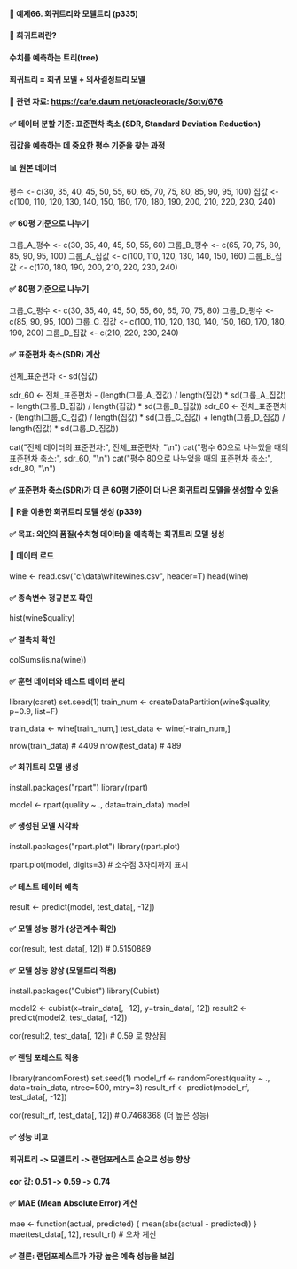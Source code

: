 #### 🎯 예제66. 회귀트리와 모델트리 (p335)

#### 📌 회귀트리란?
#### 수치를 예측하는 트리(tree)
#### 회귀트리 = 회귀 모델 + 의사결정트리 모델

#### 🔗 관련 자료: https://cafe.daum.net/oracleoracle/Sotv/676

#### ✅ 데이터 분할 기준: 표준편차 축소 (SDR, Standard Deviation Reduction)
#### 집값을 예측하는 데 중요한 평수 기준을 찾는 과정

#### 📊 원본 데이터
평수 <- c(30, 35, 40, 45, 50, 55, 60, 65, 70, 75, 80, 85, 90, 95, 100)
집값 <- c(100, 110, 120, 130, 140, 150, 160, 170, 180, 190, 200, 210, 220, 230, 240)

#### ✅ 60평 기준으로 나누기
그룹_A_평수 <- c(30, 35, 40, 45, 50, 55, 60)
그룹_B_평수 <- c(65, 70, 75, 80, 85, 90, 95, 100)
그룹_A_집값 <- c(100, 110, 120, 130, 140, 150, 160)
그룹_B_집값 <- c(170, 180, 190, 200, 210, 220, 230, 240)

#### ✅ 80평 기준으로 나누기
그룹_C_평수 <- c(30, 35, 40, 45, 50, 55, 60, 65, 70, 75, 80)
그룹_D_평수 <- c(85, 90, 95, 100)
그룹_C_집값 <- c(100, 110, 120, 130, 140, 150, 160, 170, 180, 190, 200)
그룹_D_집값 <- c(210, 220, 230, 240)

#### ✅ 표준편차 축소(SDR) 계산
전체_표준편차 <- sd(집값)

sdr_60 <- 전체_표준편차 - (length(그룹_A_집값) / length(집값) * sd(그룹_A_집값) + length(그룹_B_집값) / length(집값) * sd(그룹_B_집값))
sdr_80 <- 전체_표준편차 - (length(그룹_C_집값) / length(집값) * sd(그룹_C_집값) + length(그룹_D_집값) / length(집값) * sd(그룹_D_집값))

cat("전체 데이터의 표준편차:", 전체_표준편차, "\n")
cat("평수 60으로 나누었을 때의 표준편차 축소:", sdr_60, "\n")
cat("평수 80으로 나누었을 때의 표준편차 축소:", sdr_80, "\n")

#### ✅ 표준편차 축소(SDR)가 더 큰 60평 기준이 더 나은 회귀트리 모델을 생성할 수 있음

#### 🎯 R을 이용한 회귀트리 모델 생성 (p339)
#### ✅ 목표: 와인의 품질(수치형 데이터)을 예측하는 회귀트리 모델 생성

#### 📌 데이터 로드
wine <- read.csv("c:\\data\\whitewines.csv", header=T)
head(wine)

#### ✅ 종속변수 정규분포 확인
hist(wine$quality)

#### ✅ 결측치 확인
colSums(is.na(wine))

#### ✅ 훈련 데이터와 테스트 데이터 분리
library(caret)
set.seed(1)
train_num <- createDataPartition(wine$quality, p=0.9, list=F)

train_data <- wine[train_num,]
test_data <- wine[-train_num,]

nrow(train_data)  # 4409
nrow(test_data)   # 489

#### ✅ 회귀트리 모델 생성
install.packages("rpart")
library(rpart)

model <- rpart(quality ~ ., data=train_data)
model

#### ✅ 생성된 모델 시각화
install.packages("rpart.plot")
library(rpart.plot)

rpart.plot(model, digits=3)   # 소수점 3자리까지 표시

#### ✅ 테스트 데이터 예측
result <- predict(model, test_data[, -12])

#### ✅ 모델 성능 평가 (상관계수 확인)
cor(result, test_data[, 12])   # 0.5150889

#### ✅ 모델 성능 향상 (모델트리 적용)
install.packages("Cubist")
library(Cubist)

model2 <- cubist(x=train_data[, -12], y=train_data[, 12])
result2 <- predict(model2, test_data[, -12])

cor(result2, test_data[, 12])   # 0.59 로 향상됨

#### ✅ 랜덤 포레스트 적용
library(randomForest)
set.seed(1)
model_rf <- randomForest(quality ~ ., data=train_data, ntree=500, mtry=3)
result_rf <- predict(model_rf, test_data[, -12])

cor(result_rf, test_data[, 12])  # 0.7468368 (더 높은 성능)

#### ✅ 성능 비교
#### 회귀트리 -> 모델트리 -> 랜덤포레스트 순으로 성능 향상
#### cor 값: 0.51 -> 0.59 -> 0.74

#### ✅ MAE (Mean Absolute Error) 계산
mae <- function(actual, predicted) { mean(abs(actual - predicted)) }
mae(test_data[, 12], result_rf)  # 오차 계산

#### ✅ 결론: 랜덤포레스트가 가장 높은 예측 성능을 보임
